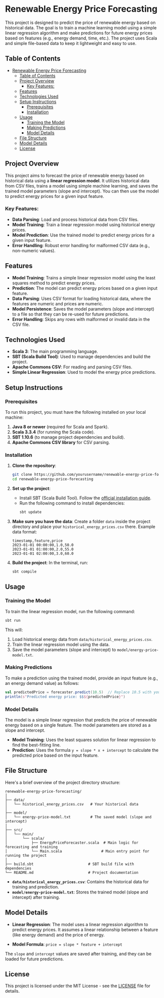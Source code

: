# Renewable Energy Price Forecasting

This project is designed to predict the price of renewable energy based on historical data. The goal is to train a machine learning model using a simple linear regression algorithm and make predictions for future energy prices based on features (e.g., energy demand, time, etc.). The project uses Scala and simple file-based data to keep it lightweight and easy to use.

## Table of Contents

- [Renewable Energy Price Forecasting](#renewable-energy-price-forecasting)
  - [Table of Contents](#table-of-contents)
  - [Project Overview](#project-overview)
    - [Key Features:](#key-features)
  - [Features](#features)
  - [Technologies Used](#technologies-used)
  - [Setup Instructions](#setup-instructions)
    - [Prerequisites](#prerequisites)
    - [Installation](#installation)
  - [Usage](#usage)
    - [Training the Model](#training-the-model)
    - [Making Predictions](#making-predictions)
    - [Model Details](#model-details)
  - [File Structure](#file-structure)
  - [Model Details](#model-details-1)
  - [License](#license)

## Project Overview

This project aims to forecast the price of renewable energy based on historical data using a **linear regression model**. It utilizes historical data from CSV files, trains a model using simple machine learning, and saves the trained model parameters (slope and intercept). You can then use the model to predict energy prices for a given input feature.

### Key Features:
- **Data Parsing**: Load and process historical data from CSV files.
- **Model Training**: Train a linear regression model using historical energy prices.
- **Model Prediction**: Use the trained model to predict energy prices for a given input feature.
- **Error Handling**: Robust error handling for malformed CSV data (e.g., non-numeric values).

## Features

- **Model Training**: Trains a simple linear regression model using the least squares method to predict energy prices.
- **Prediction**: The model can predict energy prices based on a given input feature.
- **Data Parsing**: Uses CSV format for loading historical data, where the features are numeric and prices are numeric.
- **Model Persistence**: Saves the model parameters (slope and intercept) to a file so that they can be re-used for future predictions.
- **Error Handling**: Skips any rows with malformed or invalid data in the CSV file.

## Technologies Used

- **Scala 3**: The main programming language.
- **SBT (Scala Build Tool)**: Used to manage dependencies and build the project.
- **Apache Commons CSV**: For reading and parsing CSV files.
- **Simple Linear Regression**: Used to model the energy price predictions.

## Setup Instructions

### Prerequisites
To run this project, you must have the following installed on your local machine:

1. **Java 8 or newer** (required for Scala and Spark).
2. **Scala 3.3.4** (for running the Scala code).
3. **SBT 1.10.6** (to manage project dependencies and build).
4. **Apache Commons CSV library** for CSV parsing.

### Installation

1. **Clone the repository**:
   ```bash
   git clone https://github.com/yourusername/renewable-energy-price-forecasting.git
   cd renewable-energy-price-forecasting
   ```

2. **Set up the project**:
   - Install SBT (Scala Build Tool). Follow the [official installation guide](https://www.scala-sbt.org/1.x/docs/).
   - Run the following command to install dependencies:
     ```bash
     sbt update
     ```

3. **Make sure you have the data**: Create a folder `data` inside the project directory and place your `historical_energy_prices.csv` there. Example data format:
   ```csv
   timestamp,feature,price
   2023-01-01 00:00:00,1.0,50.0
   2023-01-01 01:00:00,2.0,55.0
   2023-01-01 02:00:00,3.0,60.0
   ```

4. **Build the project**: In the terminal, run:
   ```bash
   sbt compile
   ```

## Usage

### Training the Model

To train the linear regression model, run the following command:
```bash
sbt run
```
This will:
1. Load historical energy data from `data/historical_energy_prices.csv`.
2. Train the linear regression model using the data.
3. Save the model parameters (slope and intercept) to `model/energy-price-model.txt`.

### Making Predictions

To make a prediction using the trained model, provide an input feature (e.g., an energy demand value) as follows:

```scala
val predictedPrice = forecaster.predict(10.5)  // Replace 10.5 with your input feature
println(s"Predicted energy price: $$${predictedPrice}")
```

### Model Details
The model is a simple linear regression that predicts the price of renewable energy based on a single feature. The model parameters are stored as a slope and intercept.

- **Model Training**: Uses the least squares solution for linear regression to find the best-fitting line.
- **Prediction**: Uses the formula `y = slope * x + intercept` to calculate the predicted price based on the input feature.

## File Structure

Here's a brief overview of the project directory structure:

```plaintext
renewable-energy-price-forecasting/
│
├── data/
│   └── historical_energy_prices.csv   # Your historical data
│
├── model/
│   └── energy-price-model.txt         # The saved model (slope and intercept)
│
├── src/
│   └── main/
│       └── scala/
│           ├── EnergyPriceForecaster.scala  # Main logic for forecasting and training
│           └── Main.scala                  # Main entry point for running the project
│
├── build.sbt                         # SBT build file with dependencies
└── README.md                         # Project documentation
```

- **`data/historical_energy_prices.csv`**: Contains the historical data for training and prediction.
- **`model/energy-price-model.txt`**: Stores the trained model (slope and intercept) after training.

## Model Details

- **Linear Regression**: The model uses a linear regression algorithm to predict energy prices. It assumes a linear relationship between a feature (like energy demand) and the price of energy.
  
- **Model Formula**: `price = slope * feature + intercept`

The `slope` and `intercept` values are saved after training, and they can be loaded for future predictions.

## License

This project is licensed under the MIT License - see the [LICENSE](LICENSE) file for details.
